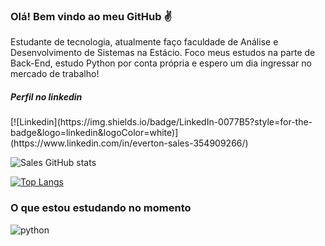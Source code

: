 ### Olá! Bem vindo ao meu GitHub ✌️

<p>Estudante de tecnologia, atualmente faço faculdade de Análise e Desenvolvimento de Sistemas na Estácio. Foco meus estudos na parte de Back-End, estudo Python por conta própria e espero um dia ingressar no mercado de trabalho!</p>

<h5>Perfil no linkedin</h5>[![Linkedin](https://img.shields.io/badge/LinkedIn-0077B5?style=for-the-badge&logo=linkedin&logoColor=white)](https://www.linkedin.com/in/everton-sales-354909266/)

![Sales GitHub stats](https://github-readme-stats.vercel.app/api?username=evertonsalesdev&show_icons=true&theme=dark)

[![Top Langs](https://github-readme-stats.vercel.app/api/top-langs/?username=evertonsalesdev&hide_progress=true)](https://github.com/evertonsalesdev)

### O que estou estudando no momento

<div style="display: inline_block">
  <img align="center" alt="python" src="https://img.shields.io/badge/Python-3776AB?style=for-the-badge&logo=python&logoColor=white"/>
</div>
